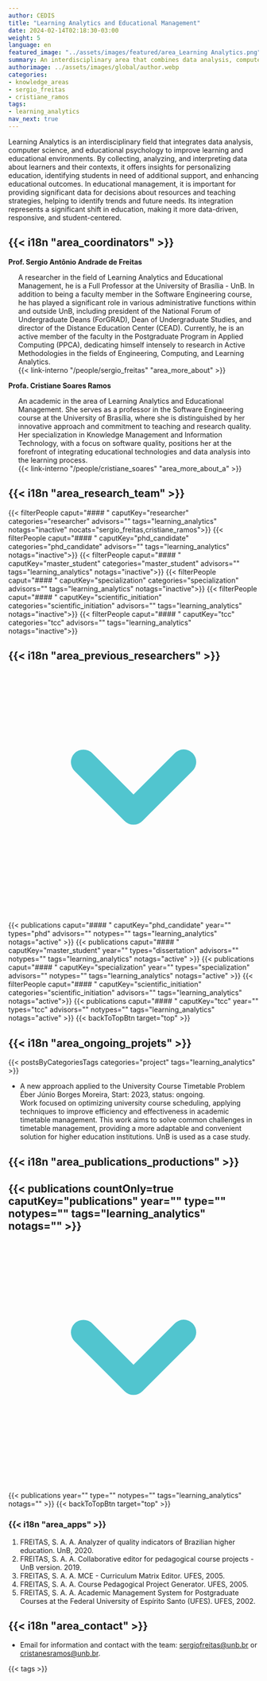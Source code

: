 ```yaml
---
author: CEDIS
title: "Learning Analytics and Educational Management"
date: 2024-02-14T02:18:30-03:00
weight: 5
language: en
featured_image: "../assets/images/featured/area_Learning Analytics.png"
summary: An interdisciplinary area that combines data analysis, computer science, and educational psychology to enhance learning and educational environments. By collecting, analyzing, and interpreting data about learners and their contexts, it provides insights to personalize education, identify students who need more support, and improve educational outcomes.
authorimage: ../assets/images/global/author.webp
categories:
- knowledge_areas
- sergio_freitas
- cristiane_ramos
tags: 
- learning_analytics
nav_next: true
---
```

<div id="top"></div>

Learning Analytics is an interdisciplinary field that integrates data analysis, computer science, and educational psychology to improve learning and educational environments. By collecting, analyzing, and interpreting data about learners and their contexts, it offers insights for personalizing education, identifying students in need of additional support, and enhancing educational outcomes. In educational management, it is important for providing significant data for decisions about resources and teaching strategies, helping to identify trends and future needs. Its integration represents a significant shift in education, making it more data-driven, responsive, and student-centered.

## {{< i18n "area_coordinators" >}}
**Prof. Sergio Antônio Andrade de Freitas**
<div style="margin-left: 20px;">
A researcher in the field of Learning Analytics and Educational Management, he is a Full Professor at the University of Brasília - UnB. In addition to being a faculty member in the Software Engineering course, he has played a significant role in various administrative functions within and outside UnB, including president of the National Forum of Undergraduate Deans (ForGRAD), Dean of Undergraduate Studies, and director of the Distance Education Center (CEAD). Currently, he is an active member of the faculty in the Postgraduate Program in Applied Computing (PPCA), dedicating himself intensely to research in Active Methodologies in the fields of Engineering, Computing, and Learning Analytics.
<br>
{{< link-interno "/people/sergio_freitas" "area_more_about" >}}
</div>

**Profa. Cristiane Soares Ramos**
<div style="margin-left: 20px;">
An academic in the area of Learning Analytics and Educational Management. She serves as a professor in the Software Engineering course at the University of Brasília, where she is distinguished by her innovative approach and commitment to teaching and research quality. Her specialization in Knowledge Management and Information Technology, with a focus on software quality, positions her at the forefront of integrating educational technologies and data analysis into the learning process. 
<br>
{{< link-interno "/people/cristiane_soares" "area_more_about_a" >}}
</div>

## {{< i18n "area_research_team" >}}

{{< filterPeople caput="#### " caputKey="researcher" categories="researcher" advisors="" tags="learning_analytics" notags="inactive" nocats="sergio_freitas,cristiane_ramos">}}
{{< filterPeople caput="#### " caputKey="phd_candidate" categories="phd_candidate" advisors="" tags="learning_analytics" notags="inactive">}}
{{< filterPeople caput="#### " caputKey="master_student" categories="master_student" advisors="" tags="learning_analytics" notags="inactive">}}
{{< filterPeople caput="#### " caputKey="specialization" categories="specialization" advisors="" tags="learning_analytics" notags="inactive">}}
{{< filterPeople caput="#### " caputKey="scientific_initiation" categories="scientific_initiation" advisors="" tags="learning_analytics" notags="inactive">}}
{{< filterPeople caput="#### " caputKey="tcc" categories="tcc" advisors="" tags="learning_analytics" notags="inactive">}}

<div id="previous-collaborators" x-data="{ showPrevious: false }">
    <h2 id="former-collaborators-title" @click="showPrevious = !showPrevious" class="text-xl font-bold mb-2 cursor-pointer flex items-center text-primary-900">
      {{< i18n "area_previous_researchers" >}}
      <svg :class="{'rotate-0': !showPrevious, 'rotate-180': showPrevious}" class="ml-2 h-5 w-5 transform transition-transform duration-200" xmlns="http://www.w3.org/2000/svg" viewBox="0 0 20 20" fill="#51C5CF"><path fill-rule="evenodd" d="M5.293 7.293a1 1 0 011.414 0L10 10.586l3.293-3.293a1 1 0 111.414 1.414l-4 4a1 1 0 01-1.414 0l-4-4a1 1 0 010-1.414z" clip-rule="evenodd" /></svg>
    </h2>
    <div x-show="showPrevious" x-cloak>
    {{< publications caput="#### " caputKey="phd_candidate"  year="" types="phd" advisors="" notypes="" tags="learning_analytics" notags="active" >}}
    {{< publications caput="#### " caputKey="master_student" year="" types="dissertation" advisors="" notypes="" tags="learning_analytics" notags="active" >}}
    {{< publications caput="#### " caputKey="specialization" year="" types="specialization" advisors="" notypes="" tags="learning_analytics" notags="active" >}}
    {{< filterPeople caput="#### " caputKey="scientific_initiation" categories="scientific_initiation" advisors="" tags="learning_analytics" notags="active">}}
    {{< publications caput="#### " caputKey="tcc" year="" types="tcc" advisors="" notypes="" tags="learning_analytics" notags="active" >}}
    {{< backToTopBtn target="top" >}}
    </div>
  </div>

## {{< i18n "area_ongoing_projets" >}}

{{< postsByCategoriesTags categories="project" tags="learning_analytics" >}}
- A new approach applied to the University Course Timetable Problem  
    Éber Júnio Borges Moreira, Start: 2023, status: ongoing.  
    Work focused on optimizing university course scheduling, applying techniques to improve efficiency and effectiveness in academic timetable management. This work aims to solve common challenges in timetable management, providing a more adaptable and convenient solution for higher education institutions. UnB is used as a case study.


## {{< i18n "area_publications_productions" >}}

<div id="npublications-section" x-data="{ showPublications: false }">
    <h2 id="npublications-title" @click="showPublications = !showPublications" class="text-xl font-bold mb-2 cursor-pointer flex items-center text-primary-900">
      {{< publications countOnly=true caputKey="publications" year="" type="" notypes="" tags="learning_analytics" notags="" >}}
      <svg :class="{'rotate-0': !showPublications, 'rotate-180': showPublications}" class="ml-2 h-5 w-5 transform transition-transform duration-200" xmlns="http://www.w3.org/2000/svg" viewBox="0 0 20 20" fill="#51C5CF"><path fill-rule="evenodd" d="M5.293 7.293a1 1 0 011.414 0L10 10.586l3.293-3.293a1 1 0 111.414 1.414l-4 4a1 1 0 01-1.414 0l-4-4a1 1 0 010-1.414z" clip-rule="evenodd" /></svg>
    </h2>
    <div x-show="showPublications" x-cloak>
      {{< publications year="" type="" notypes="" tags="learning_analytics" notags="" >}} 
      {{< backToTopBtn target="top" >}}
    </div>
</div>

### {{< i18n "area_apps" >}}
1. FREITAS, S. A. A. Analyzer of quality indicators of Brazilian higher education. UnB, 2020.
2. FREITAS, S. A. A. Collaborative editor for pedagogical course projects - UnB version. 2019.
3. FREITAS, S. A. A. MCE - Curriculum Matrix Editor. UFES, 2005.
4. FREITAS, S. A. A. Course Pedagogical Project Generator. UFES, 2005.
5. FREITAS, S. A. A. Academic Management System for Postgraduate Courses at the Federal University of Espírito Santo (UFES). UFES, 2002.

## {{< i18n "area_contact" >}}
- Email for information and contact with the team: [sergiofreitas@unb.br](mailto:sergiofreitas@unb.br) or [cristanesramos@unb.br](mailto:cristanesramos@unb.br).

{{< tags >}}
